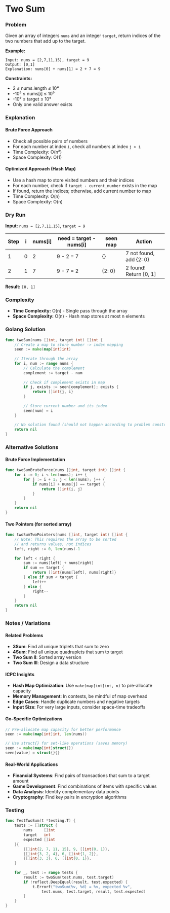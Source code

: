# Two Sum

### Problem
Given an array of integers `nums` and an integer `target`, return indices of the two numbers that add up to the target.

**Example:**
```
Input: nums = [2,7,11,15], target = 9
Output: [0,1]
Explanation: nums[0] + nums[1] = 2 + 7 = 9
```

**Constraints:**
- 2 ≤ nums.length ≤ 10⁴
- -10⁹ ≤ nums[i] ≤ 10⁹
- -10⁹ ≤ target ≤ 10⁹
- Only one valid answer exists

### Explanation

#### **Brute Force Approach**
- Check all possible pairs of numbers
- For each number at index `i`, check all numbers at index `j > i`
- Time Complexity: O(n²)
- Space Complexity: O(1)

#### **Optimized Approach (Hash Map)**
- Use a hash map to store visited numbers and their indices
- For each number, check if `target - current_number` exists in the map
- If found, return the indices; otherwise, add current number to map
- Time Complexity: O(n)
- Space Complexity: O(n)

### Dry Run

**Input:** `nums = [2,7,11,15]`, `target = 9`

| Step | i | nums[i] | need = target - nums[i] | seen map | Action |
|------|---|---------|------------------------|----------|---------|
| 1 | 0 | 2 | 9 - 2 = 7 | {} | 7 not found, add {2: 0} |
| 2 | 1 | 7 | 9 - 7 = 2 | {2: 0} | 2 found! Return [0, 1] |

**Result:** `[0, 1]`

### Complexity
- **Time Complexity:** O(n) - Single pass through the array
- **Space Complexity:** O(n) - Hash map stores at most n elements

### Golang Solution

```go
func twoSum(nums []int, target int) []int {
    // Create a map to store number -> index mapping
    seen := make(map[int]int)
    
    // Iterate through the array
    for i, num := range nums {
        // Calculate the complement
        complement := target - num
        
        // Check if complement exists in map
        if j, exists := seen[complement]; exists {
            return []int{j, i}
        }
        
        // Store current number and its index
        seen[num] = i
    }
    
    // No solution found (should not happen according to problem constraints)
    return nil
}
```

### Alternative Solutions

#### **Brute Force Implementation**
```go
func twoSumBruteForce(nums []int, target int) []int {
    for i := 0; i < len(nums); i++ {
        for j := i + 1; j < len(nums); j++ {
            if nums[i] + nums[j] == target {
                return []int{i, j}
            }
        }
    }
    return nil
}
```

#### **Two Pointers (for sorted array)**
```go
func twoSumTwoPointers(nums []int, target int) []int {
    // Note: This requires the array to be sorted
    // and returns values, not indices
    left, right := 0, len(nums)-1
    
    for left < right {
        sum := nums[left] + nums[right]
        if sum == target {
            return []int{nums[left], nums[right]}
        } else if sum < target {
            left++
        } else {
            right--
        }
    }
    return nil
}
```

### Notes / Variations

#### **Related Problems**
- **3Sum**: Find all unique triplets that sum to zero
- **4Sum**: Find all unique quadruplets that sum to target
- **Two Sum II**: Sorted array version
- **Two Sum III**: Design a data structure

#### **ICPC Insights**
- **Hash Map Optimization**: Use `make(map[int]int, n)` to pre-allocate capacity
- **Memory Management**: In contests, be mindful of map overhead
- **Edge Cases**: Handle duplicate numbers and negative targets
- **Input Size**: For very large inputs, consider space-time tradeoffs

#### **Go-Specific Optimizations**
```go
// Pre-allocate map capacity for better performance
seen := make(map[int]int, len(nums))

// Use struct{} for set-like operations (saves memory)
seen := make(map[int]struct{})
seen[value] = struct{}{}
```

#### **Real-World Applications**
- **Financial Systems**: Find pairs of transactions that sum to a target amount
- **Game Development**: Find combinations of items with specific values
- **Data Analysis**: Identify complementary data points
- **Cryptography**: Find key pairs in encryption algorithms

### Testing

```go
func TestTwoSum(t *testing.T) {
    tests := []struct {
        nums     []int
        target   int
        expected []int
    }{
        {[]int{2, 7, 11, 15}, 9, []int{0, 1}},
        {[]int{3, 2, 4}, 6, []int{1, 2}},
        {[]int{3, 3}, 6, []int{0, 1}},
    }
    
    for _, test := range tests {
        result := twoSum(test.nums, test.target)
        if !reflect.DeepEqual(result, test.expected) {
            t.Errorf("twoSum(%v, %d) = %v, expected %v", 
                test.nums, test.target, result, test.expected)
        }
    }
}
```
